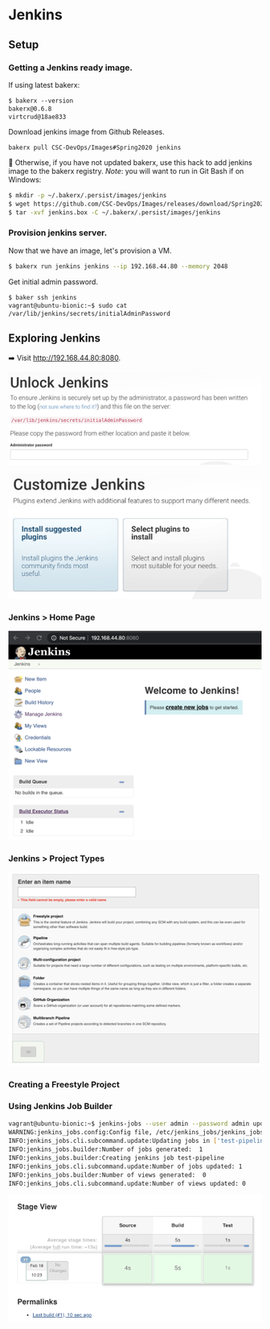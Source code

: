 # Jenkins

## Setup

### Getting a Jenkins ready image.

If using latest bakerx:
```
$ bakerx --version
bakerx@0.6.8
virtcrud@18ae833
```

Download jenkins image from Github Releases.

```
bakerx pull CSC-DevOps/Images#Spring2020 jenkins
```

🚧 Otherwise, if you have not updated bakerx, use this hack to add jenkins image to the bakerx registry. *Note*: you will want to run in Git Bash if on Windows:

```bash
$ mkdir -p ~/.bakerx/.persist/images/jenkins
$ wget https://github.com/CSC-DevOps/Images/releases/download/Spring2020/jenkins.box -O jenkins.box
$ tar -xvf jenkins.box -C ~/.bakerx/.persist/images/jenkins
```

### Provision jenkins server.

Now that we have an image, let's provision a VM.

```bash
$ bakerx run jenkins jenkins --ip 192.168.44.80 --memory 2048
```

Get initial admin password.

```
$ baker ssh jenkins
vagrant@ubuntu-bionic:~$ sudo cat /var/lib/jenkins/secrets/initialAdminPassword
```

## Exploring Jenkins

➡️ Visit http://192.168.44.80:8080.

![Unlock](imgs/Unlock.png)

![Plugins](imgs/Plugins.png)

### Jenkins > Home Page

![Jenkins](imgs/Jenkins-HomePage.png)

### Jenkins > Project Types

![Projects](imgs/Jenkins-Projects.png)


### Creating a Freestyle Project


### Using Jenkins Job Builder

```bash
vagrant@ubuntu-bionic:~$ jenkins-jobs --user admin --password admin update test-pipeline.yml 
WARNING:jenkins_jobs.config:Config file, /etc/jenkins_jobs/jenkins_jobs.ini, not found. Using default config values.
INFO:jenkins_jobs.cli.subcommand.update:Updating jobs in ['test-pipeline.yml'] ([])
INFO:jenkins_jobs.builder:Number of jobs generated:  1
INFO:jenkins_jobs.builder:Creating jenkins job test-pipeline
INFO:jenkins_jobs.cli.subcommand.update:Number of jobs updated: 1
INFO:jenkins_jobs.builder:Number of views generated:  0
INFO:jenkins_jobs.cli.subcommand.update:Number of views updated: 0
```

![Pipeline-StageView](imgs/Pipeline-StageView.png)